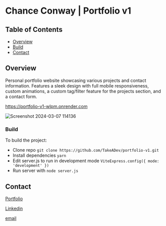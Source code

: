 # Chance Conway | Portfolio v1


## Table of Contents

- [Overview](#overview)
- [Build](#build)
- [Contact](#contact)

## Overview

Personal portfolio website showcasing various projects and contact information. Features a sleek design with full mobile responsiveness, custom animations, a custom tag/filter feature for the projects section, and a contact form.

https://portfolio-v1-wlpm.onrender.com

![Screenshot 2024-03-07 114136](https://github.com/TakeADev/portfolio-v1/assets/106417346/2af158b1-dc93-43bc-bc2a-a39067a0dd82)

### Build

To build the project:

- Clone repo `git clone https://github.com/TakeADev/portfolio-v1.git`
- Install dependencies `yarn`
- Edit server.js to run in development mode
`ViteExpress.config({ mode: 'development' })`
- Run server with `node server.js`

## Contact 

[Portfolio](https://portfolio-v1-wlpm.onrender.com)

[Linkedin](linkedin.com/in/chance-conway-5b687828b)

[email](chanceconwaydev@gmail.com)
